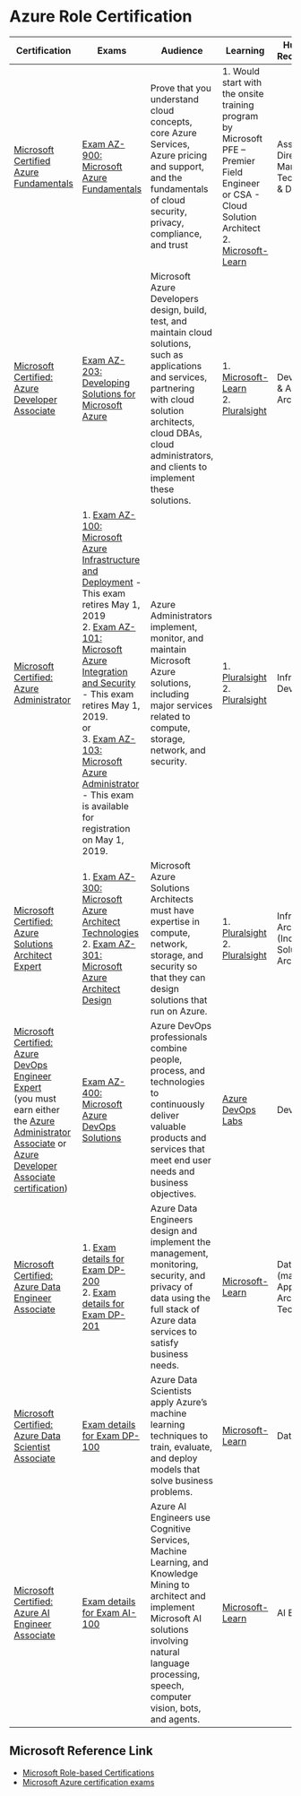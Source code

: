 # Azure Role Certification

Certification |	Exams | Audience | Learning | Humana Roles – Recommendations
--------------|--------------|--------------|--------------|--------------
[Microsoft Certified Azure Fundamentals](https://www.microsoft.com/en-us/learning/azure-fundamentals.aspx) | [Exam AZ-900: Microsoft Azure Fundamentals](https://www.microsoft.com/en-us/learning/azure-fundamentals.aspx) | Prove that you understand cloud concepts, core Azure Services, Azure pricing and support, and the fundamentals of cloud security, privacy, compliance, and trust |	1.	Would start with the onsite training program by Microsoft PFE – Premier Field Engineer or CSA - Cloud Solution Architect <br> 2. [Microsoft-Learn](https://docs.microsoft.com/en-us/learn/browse/?products=azure&levels=beginner) | Associate Directors, IT Managers, Technology Leads & Developers 
[Microsoft Certified: Azure Developer Associate](https://www.microsoft.com/en-us/learning/azure-developer.aspx) | [Exam AZ-203: Developing Solutions for Microsoft Azure](https://www.microsoft.com/en-us/learning/exam-AZ-203.aspx) | Microsoft Azure Developers design, build, test, and maintain cloud solutions, such as applications and services, partnering with cloud solution architects, cloud DBAs, cloud administrators, and clients to implement these solutions. | 1.	[Microsoft-Learn](https://docs.microsoft.com/en-us/learn/browse/?products=azure&roles=developer) <br> 2. [Pluralsight](https://app.pluralsight.com/paths/certificate/developing-solutions-for-microsoft-azure-az-203) | Developers Leads & Application Architects
[Microsoft Certified: Azure Administrator](https://www.microsoft.com/en-us/learning/azure-administrator.aspx) |	1. [Exam AZ-100: Microsoft Azure Infrastructure and Deployment](https://www.microsoft.com/en-us/learning/exam-AZ-100.aspx) -This exam retires May 1, 2019 <br> 2. [Exam AZ-101: Microsoft Azure Integration and Security](https://www.microsoft.com/en-us/learning/exam-AZ-101.aspx) - This exam retires May 1, 2019. <br> or <br> 3. [Exam AZ-103: Microsoft Azure Administrator](https://www.microsoft.com/en-us/learning/exam-AZ-103.aspx) - This exam is available for registration on May 1, 2019. | 	Azure Administrators implement, monitor, and maintain Microsoft Azure solutions, including major services related to compute, storage, network, and security. | 1.	[Pluralsight](https://app.pluralsight.com/paths/certificate/microsoft-azure-infrastructure-and-deployment-az-100) <br> 2. [Pluralsight](https://app.pluralsight.com/paths/certificate/microsoft-azure-integration-and-security-az-101) | Infrastructure Developers
[Microsoft Certified: Azure Solutions Architect Expert](https://www.microsoft.com/en-us/learning/azure-solutions-architect.aspx) | 	1. [Exam AZ-300: Microsoft Azure Architect Technologies](https://www.microsoft.com/en-us/learning/exam-AZ-300.aspx) <br> 2. [Exam AZ-301: Microsoft Azure Architect Design](https://www.microsoft.com/en-us/learning/exam-AZ-301.aspx) | Microsoft Azure Solutions Architects must have expertise in compute, network, storage, and security so that they can design solutions that run on Azure. | 1.	[Pluralsight](https://app.pluralsight.com/paths/certificate/microsoft-azure-architect-technologies-az-300) <br> 2.	[Pluralsight](https://app.pluralsight.com/paths/certificate/microsoft-azure-architect-design-az-301) | Infrastructure Architects (Industrial Name: Solution Architects)
[Microsoft Certified: Azure DevOps Engineer Expert](https://www.microsoft.com/en-us/learning/azure-devops.aspx) <br> (you must earn either the [Azure Administrator Associate](https://www.microsoft.com/en-us/learning/azure-administrator.aspx) or [Azure Developer Associate certification](https://www.microsoft.com/en-us/learning/azure-solutions-architect.aspx)) | [Exam AZ-400: Microsoft Azure DevOps Solutions](https://www.microsoft.com/en-us/learning/exam-AZ-400.aspx) | Azure DevOps professionals combine people, process, and technologies to continuously deliver valuable products and services that meet end user needs and business objectives. |  [Azure DevOps Labs](https://www.azuredevopslabs.com/) | DevOps Engineer
[Microsoft Certified: Azure Data Engineer Associate](https://www.microsoft.com/en-us/learning/azure-data-engineer.aspx) | 1. [Exam details for Exam DP-200](https://www.microsoft.com/en-us/learning/exam-DP-200.aspx) <br> 2. [Exam details for Exam DP-201](https://www.microsoft.com/en-us/learning/exam-DP-201.aspx) | Azure Data Engineers design and implement the management, monitoring, security, and privacy of data using the full stack of Azure data services to satisfy business needs. | [Microsoft-Learn](https://docs.microsoft.com/en-us/learn/browse/?products=azure&resource_type=learning%20path&roles=data-engineer)  | Data Architect (may be - Application Architects & Technology Leads)
[Microsoft Certified: Azure Data Scientist Associate](https://www.microsoft.com/en-us/learning/azure-data-scientist.aspx) | [Exam details for Exam DP-100](https://www.microsoft.com/en-us/learning/exam-DP-100.aspx) | Azure Data Scientists apply Azure’s machine learning techniques to train, evaluate, and deploy models that solve business problems. | [Microsoft-Learn](https://docs.microsoft.com/en-us/learn/browse/?roles=data-scientist&resource_type=learning%20path) | Data Scientist
[Microsoft Certified: Azure AI Engineer Associate](https://www.microsoft.com/en-us/learning/azure-ai-engineer.aspx) | [Exam details for Exam AI-100](https://www.microsoft.com/en-us/learning/exam-AI-100.aspx) | Azure AI Engineers use Cognitive Services, Machine Learning, and Knowledge Mining to architect and implement Microsoft AI solutions involving natural language processing, speech, computer vision, bots, and agents. | [Microsoft-Learn](https://docs.microsoft.com/en-us/learn/browse/?roles=ai-engineer&resource_type=learning%20path) | AI Engineer


## Microsoft Reference Link
- [Microsoft Role-based Certifications](https://www.microsoft.com/en-us/learning/browse-new-certification.aspx)
- [Microsoft Azure certification exams](https://www.microsoft.com/en-us/learning/azure-exams.aspx)
